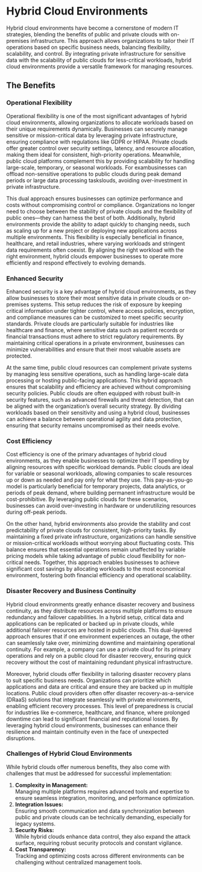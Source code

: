 # Hybrid Cloud Environments

Hybrid cloud environments have become a cornerstone of modern IT strategies, blending the benefits of public and private clouds with on-premises infrastructure. This approach allows organizations to tailor their IT operations based on specific business needs, balancing flexibility, scalability, and control. By integrating private infrastructure for sensitive data with the scalability of public clouds for less-critical workloads, hybrid cloud environments provide a versatile framework for managing resources.

## **The Benefits**

### **Operational Flexibility**

Operational flexibility is one of the most significant advantages of hybrid cloud environments, allowing organizations to allocate workloads based on their unique requirements dynamically. Businesses can securely manage sensitive or mission-critical data by leveraging private infrastructure, ensuring compliance with regulations like GDPR or HIPAA. Private clouds offer greater control over security settings, latency, and resource allocation, making them ideal for consistent, high-priority operations. Meanwhile, public cloud platforms complement this by providing scalability for handling large-scale, temporary, or seasonal workloads. For exambusinesses can offload non-sensitive operations to public clouds during peak demand periods or large data processing taskslouds, avoiding over-investment in private infrastructure.

This dual approach ensures businesses can optimize performance and costs without compromising control or compliance. Organizations no longer need to choose between the stability of private clouds and the flexibility of public ones—they can harness the best of both. Additionally, hybrid environments provide the ability to adapt quickly to changing needs, such as scaling up for a new project or deploying new applications across multiple environments. This flexibility is especially beneficial in finance, healthcare, and retail industries, where varying workloads and stringent data requirements often coexist. By aligning the right workload with the right environment, hybrid clouds empower businesses to operate more efficiently and respond effectively to evolving demands.

### **Enhanced Security**

Enhanced security is a key advantage of hybrid cloud environments, as they allow businesses to store their most sensitive data in private clouds or on-premises systems. This setup reduces the risk of exposure by keeping critical information under tighter control, where access policies, encryption, and compliance measures can be customized to meet specific security standards. Private clouds are particularly suitable for industries like healthcare and finance, where sensitive data such as patient records or financial transactions must adhere to strict regulatory requirements. By maintaining critical operations in a private environment, businesses can minimize vulnerabilities and ensure that their most valuable assets are protected.

At the same time, public cloud resources can complement private systems by managing less sensitive operations, such as handling large-scale data processing or hosting public-facing applications. This hybrid approach ensures that scalability and efficiency are achieved without compromising security policies. Public clouds are often equipped with robust built-in security features, such as advanced firewalls and threat detection, that can be aligned with the organization’s overall security strategy. By dividing workloads based on their sensitivity and using a hybrid cloud, businesses can achieve a balance between operational agility and data protection, ensuring that security remains uncompromised as their needs evolve.

### **Cost Efficiency**

Cost efficiency is one of the primary advantages of hybrid cloud environments, as they enable businesses to optimize their IT spending by aligning resources with specific workload demands. Public clouds are ideal for variable or seasonal workloads, allowing companies to scale resources up or down as needed and pay only for what they use. This pay-as-you-go model is particularly beneficial for temporary projects, data analytics, or periods of peak demand, where building permanent infrastructure would be cost-prohibitive. By leveraging public clouds for these scenarios, businesses can avoid over-investing in hardware or underutilizing resources during off-peak periods.

On the other hand, hybrid environments also provide the stability and cost predictability of private clouds for consistent, high-priority tasks. By maintaining a fixed private infrastructure, organizations can handle sensitive or mission-critical workloads without worrying about fluctuating costs. This balance ensures that essential operations remain unaffected by variable pricing models while taking advantage of public cloud flexibility for non-critical needs. Together, this approach enables businesses to achieve significant cost savings by allocating workloads to the most economical environment, fostering both financial efficiency and operational scalability.

### **Disaster Recovery and Business Continuity**

Hybrid cloud environments greatly enhance disaster recovery and business continuity, as they distribute resources across multiple platforms to ensure redundancy and failover capabilities. In a hybrid setup, critical data and applications can be replicated or backed up in private clouds, while additional failover resources are hosted in public clouds. This dual-layered approach ensures that if one environment experiences an outage, the other can seamlessly take over, minimizing downtime and maintaining operational continuity. For example, a company can use a private cloud for its primary operations and rely on a public cloud for disaster recovery, ensuring quick recovery without the cost of maintaining redundant physical infrastructure.

Moreover, hybrid clouds offer flexibility in tailoring disaster recovery plans to suit specific business needs. Organizations can prioritize which applications and data are critical and ensure they are backed up in multiple locations. Public cloud providers often offer disaster recovery-as-a-service (DRaaS) solutions that integrate seamlessly with private environments, enabling efficient recovery processes. This level of preparedness is crucial for industries like e-commerce, healthcare, and finance, where prolonged downtime can lead to significant financial and reputational losses. By leveraging hybrid cloud environments, businesses can enhance their resilience and maintain continuity even in the face of unexpected disruptions.

### **Challenges of Hybrid Cloud Environments**

While hybrid clouds offer numerous benefits, they also come with challenges that must be addressed for successful implementation:

1. **Complexity in Management:**\
   Managing multiple platforms requires advanced tools and expertise to ensure seamless integration, monitoring, and performance optimization.
2. **Integration Issues:**\
   Ensuring smooth communication and data synchronization between public and private clouds can be technically demanding, especially for legacy systems.
3. **Security Risks:**\
   While hybrid clouds enhance data control, they also expand the attack surface, requiring robust security protocols and constant vigilance.
4. **Cost Transparency:**\
   Tracking and optimizing costs across different environments can be challenging without centralized management tools.
